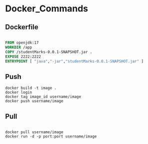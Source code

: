 # Docker_Commands

## Dockerfile

```Dockerfile

FROM openjdk:17
WORKDIR /app
COPY /studentMarks-0.0.1-SNAPSHOT.jar .
EXPOSE 2222:2222
ENTRYPOINT [ "java","-jar","studentMarks-0.0.1-SNAPSHOT.jar" ]

```


## Push

```text
docker build -t image .
docker login
docker tag image_id username/image
docker push username/image

```

## Pull

```text

docker pull username/image
docker run -d -p port:port username/image

```

